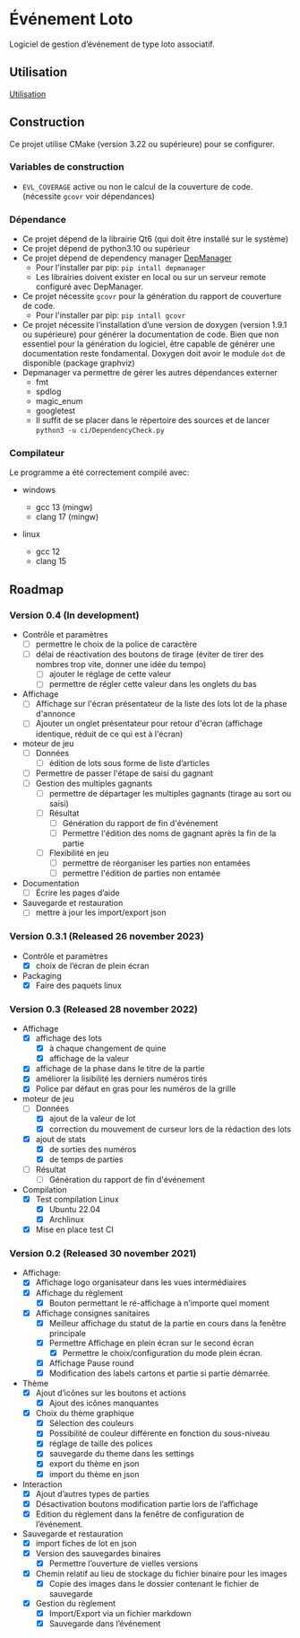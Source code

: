# Événement Loto

Logiciel de gestion d’événement de type loto associatif.

## Utilisation

[Utilisation](document/Utilisation.md)

## Construction

Ce projet utilise CMake (version 3.22 ou supérieure) pour se configurer.

### Variables de construction

* `EVL_COVERAGE` active ou non le calcul de la couverture de code.
  (nécessite `gcovr` voir dépendances)

### Dépendance

* Ce projet dépend de la librairie Qt6 (qui doit être installé sur le système)
* Ce projet dépend de python3.10 ou supérieur
* Ce projet dépend de dependency manager [DepManager](https://github.com/Silmaen/DepManager)
    * Pour l'installer par pip: `pip intall depmanager`
    * Les librairies doivent exister en local ou sur un serveur remote configuré avec DepManager.
* Ce projet nécessite `gcovr` pour la génération du rapport de couverture de code.
    * Pour l'installer par pip: `pip intall gcovr`
* Ce projet nécessite l’installation d’une version de doxygen (version 1.9.1 ou supérieure) pour générer la
  documentation de code. Bien que non essentiel pour la génération du logiciel, être capable de générer une
  documentation reste fondamental. Doxygen doit avoir le module `dot` de disponible (package graphviz)
* Depmanager va permettre de gérer les autres dépendances externer
    * fmt
    * spdlog
    * magic_enum
    * googletest
    * Il suffit de se placer dans le répertoire des sources et de lancer `python3 -u ci/DependencyCheck.py`

### Compilateur

Le programme a été correctement compilé avec:

* windows
    * gcc 13 (mingw)
    * clang 17 (mingw)

* linux
    * gcc 12
    * clang 15

## Roadmap

### Version 0.4 (In development)

* Contrôle et paramètres
    * [ ] permettre le choix de la police de caractère
    * [ ] délai de réactivation des boutons de tirage (éviter de tirer des nombres trop vite, donner une idée du tempo)
        * [ ] ajouter le réglage de cette valeur
        * [ ] permettre de régler cette valeur dans les onglets du bas
* Affichage
    * [ ] Affichage sur l'écran présentateur de la liste des lots lot de la phase d'annonce
    * [ ] Ajouter un onglet présentateur pour retour d'écran (affichage identique, réduit de ce qui est à l'écran)
* moteur de jeu
    * [ ] Données
        * [ ] édition de lots sous forme de liste d’articles
    * [ ] Permettre de passer l'étape de saisi du gagnant
    * [ ] Gestion des multiples gagnants
        * [ ] permettre de départager les multiples gagnants (tirage au sort ou saisi)
        * [ ] Résultat
            * [ ] Génération du rapport de fin d'événement
            * [ ] Permettre l'édition des noms de gagnant après la fin de la partie
        * [ ] Flexibilité en jeu
            * [ ] permettre de réorganiser les parties non entamées
            * [ ] permettre l'édition de parties non entamée
* Documentation
    * [ ] Écrire les pages d’aide
* Sauvegarde et restauration
    * [ ] mettre à jour les import/export json

### Version 0.3.1 (Released 26 november 2023)

* Contrôle et paramètres
    * [X] choix de l’écran de plein écran
* Packaging
    * [X] Faire des paquets linux

### Version 0.3 (Released 28 november 2022)

* Affichage
    * [X] affichage des lots
        * [X] à chaque changement de quine
        * [X] affichage de la valeur
    * [X] affichage de la phase dans le titre de la partie
    * [X] améliorer la lisibilité les derniers numéros tirés
    * [X] Police par défaut en gras pour les numéros de la grille
* moteur de jeu
    * [ ] Données
        * [X] ajout de la valeur de lot
        * [X] correction du mouvement de curseur lors de la rédaction des lots
    * [X] ajout de stats
        * [X] de sorties des numéros
        * [X] de temps de parties
    * [ ] Résultat
        * [ ] Génération du rapport de fin d'événement
* Compilation
    * [X] Test compilation Linux
        * [X] Ubuntu 22.04
        * [X] Archlinux
    * [X] Mise en place test CI

### Version 0.2 (Released 30 november 2021)

* Affichage:
    * [X] Affichage logo organisateur dans les vues intermédiaires
    * [X] Affichage du règlement
        * [X] Bouton permettant le ré-affichage à n’importe quel moment
    * [X] Affichage consignes sanitaires
        * [X] Meilleur affichage du statut de la partie en cours dans la fenêtre principale
        * [X] Permettre Affichage en plein écran sur le second écran
            * [X] Permettre le choix/configuration du mode plein écran.
        * [X] Affichage Pause round
        * [x] Modification des labels cartons et partie si partie démarrée.
* Thème
    * [X] Ajout d’icônes sur les boutons et actions
        * [X] Ajout des icônes manquantes
    * [X] Choix du thème graphique
        * [X] Sélection des couleurs
        * [X] Possibilité de couleur différente en fonction du sous-niveau
        * [X] réglage de taille des polices
        * [X] sauvegarde du theme dans les settings
        * [X] export du thème en json
        * [X] import du thème en json
* Interaction
    * [X] Ajout d’autres types de parties
    * [x] Désactivation boutons modification partie lors de l’affichage
    * [X] Edition du règlement dans la fenêtre de configuration de l’événement.
* Sauvegarde et restauration
    * [X] import fiches de lot en json
    * [X] Version des sauvegardes binaires
        * [X] Permettre l’ouverture de vielles versions
    * [X] Chemin relatif au lieu de stockage du fichier binaire pour les images
        * [X] Copie des images dans le dossier contenant le fichier de sauvegarde
    * [X] Gestion du règlement
        * [X] Import/Export via un fichier markdown
        * [X] Sauvegarde dans l’événement